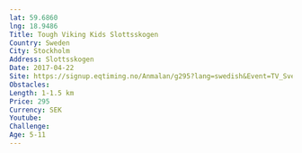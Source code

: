 ```yaml
---
lat: 59.6860
lng: 18.9486
Title: Tough Viking Kids Slottsskogen
Country: Sweden
City: Stockholm
Address: Slottsskogen
Date: 2017-04-22
Site: https://signup.eqtiming.no/Anmalan/g295?lang=swedish&Event=TV_Sverige&groupchain=295
Obstacles: 
Length: 1-1.5 km
Price: 295
Currency: SEK
Youtube: 
Challenge: 
Age: 5-11
---
```

